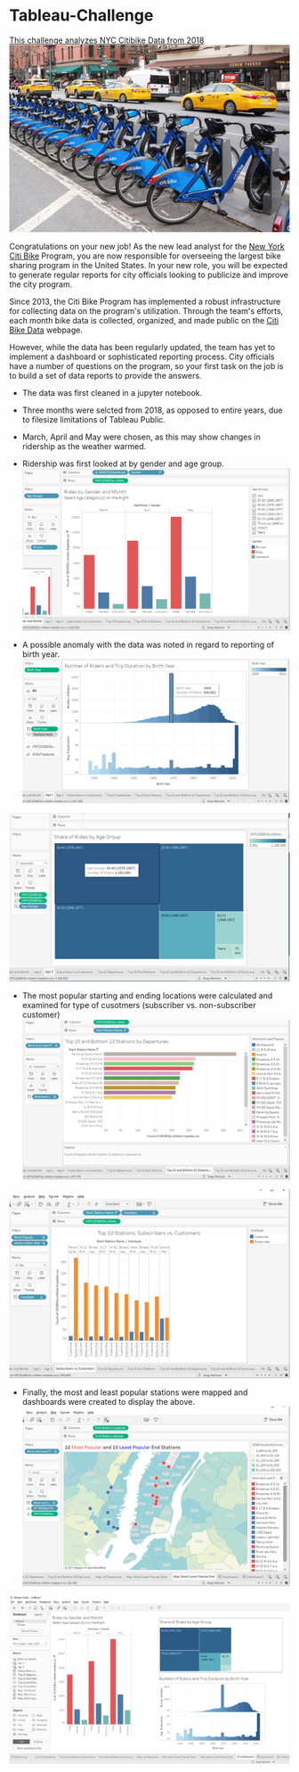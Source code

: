 # Tableau-Challenge
[This challenge analyzes NYC Citibike Data from 2018](https://public.tableau.com/profile/greg.atkinson1953#!/vizhome/CitiBikes1_16129727353650/RidesbyGenderandMonth)
![Citi-Bikes](Images/citibike2.jpg)

Congratulations on your new job! As the new lead analyst for the [New York Citi Bike](https://en.wikipedia.org/wiki/Citi_Bike) Program, you are now responsible for overseeing the largest bike sharing program in the United States. In your new role, you will be expected to generate regular reports for city officials looking to publicize and improve the city program.

Since 2013, the Citi Bike Program has implemented a robust infrastructure for collecting data on the program's utilization. Through the team's efforts, each month bike data is collected, organized, and made public on the [Citi Bike Data](https://www.citibikenyc.com/system-data) webpage.

However, while the data has been regularly updated, the team has yet to implement a dashboard or sophisticated reporting process. City officials have a number of questions on the program, so your first task on the job is to build a set of data reports to provide the answers.

* The data was first cleaned in a jupyter notebook.
* Three months were selcted from 2018, as opposed to entire years, due to filesize limitations of Tableau Public.  
* March, April and May were chosen, as this may show changes in ridership as the weather warmed.

* Ridership was first looked at by gender and age group.
![Image1](Images/1_Gender_month.png)

* A possible anomaly with the data was noted in regard to reporting of birth year.
![Images](Images/2_Duration_and_year.png)

![Image3](Images/3_Share_by_group.png)

* The most popular starting and ending locations were calculated and examined for type of cusotmers (subscriber vs. non-subscriber customer)
![Image4](Images/7_Top_vs_Bottom.png)

![Image5](Images/4_Subscribers_Customers.png)

* Finally, the most and least popular stations were mapped and dashboards were created to display the above.
![Image6](Images/8_Map1.png)

![Image7](Images/9_Dashboard.png)



